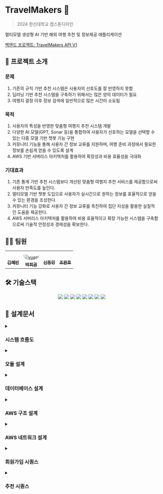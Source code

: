 # TravelMakers 🛫
> 2024 한신대학교 캡스톤디자인

멀티모델 생성형 AI 기반 해외 여행 추천 및 정보제공 애플리케이션

[백엔드 프로젝트: TravelMakers API V1](https://github.com/yuapi/tmAPIv1)

## 📝 프로젝트 소개
### 문제
1. 기존의 규칙 기반 추천 시스템은 사용자의 선호도를 잘 반영하지 못함
2. 딥러닝 기반 추천 시스템을 구축하기 위해서는 많은 양의 데이터가 필요
3. 여행지 결정 이후 정보 검색에 일반적으로 많은 시간이 소요됨

### 목적
1. 사용자의 특성을 반영한 맞춤형 여행지 추천 시스템 개발
2. 다양한 AI 모델(GPT, Sonar 등)을 통합하여 사용자가 선호하는 모델을 선택할 수 있는 다중 모델 기반 챗봇 기능 구현
3. 커뮤니티 기능을 통해 사용자 간 정보 교류를 지원하며, 여행 준비 과정에서 필요한 정보를 손쉽게 얻을 수 있도록 설계
4. AWS 기반 서버리스 아키텍처를 활용하여 확장성과 비용 효율성을 극대화

### 기대효과
1. 기존 통계 기반 추천 시스템보다 개선된 맞춤형 여행지 추천 서비스를 제공함으로써 사용자 만족도를 높인다.
2. 멀티모델 기반 챗봇 도입으로 사용자가 실시간으로 원하는 정보를 효율적으로 얻을 수 있는 환경을 조성한다.
3. 커뮤니티 기능 강화로 사용자 간 정보 교류를 촉진하여 집단 지성을 활용한 실질적인 도움을 제공한다.
4. AWS 서버리스 아키텍처를 활용하여 비용 효율적이고 확장 가능한 시스템을 구축함으로써 기술적 안정성과 경제성을 확보한다.


## 🧑‍💻	 팀원
<table align="center">
  <tr>
    <td align="center" style="word-wrap: break-word; width: 150.0; height: 150.0">
      <a href=https://github.com/rlagpqls0322>
        <img src=https://avatars.githubusercontent.com/u/173909092?v=4 width="100;"  style="border-radius:50%;align-items:center;justify-content:center;overflow:hidden;padding-top:10px" alt=""/>
        <br />
        <sub style="font-size:14px"><b>김혜빈</b></sub>
      </a>
    </td>
    <td align="center" style="word-wrap: break-word; width: 150.0; height: 150.0">
      <a href=https://github.com/yuapi>
        <img src=https://avatars.githubusercontent.com/u/25703569?v=4 width="100;"  style="border-radius:50%;align-items:center;justify-content:center;overflow:hidden;padding-top:10px" alt="yuapi"/>
        <br />
        <sub style="font-size:14px"><b>박희권</b></sub>
      </a>
    </td>
    <td align="center" style="word-wrap: break-word; width: 150.0; height: 150.0">
      <a href=https://github.com/ShinDm2158083>
        <img src=https://avatars.githubusercontent.com/u/113962026?v=4 width="100;"  style="border-radius:50%;align-items:center;justify-content:center;overflow:hidden;padding-top:10px" alt=""/>
        <br />
        <sub style="font-size:14px"><b>신동민</b></sub>
      </a>
    </td>
    <td align="center" style="word-wrap: break-word; width: 150.0; height: 150.0">
      <a href=https://github.com/dhksgh8417>
        <img src=https://avatars.githubusercontent.com/u/173910046?v=4 width="100;"  style="border-radius:50%;align-items:center;justify-content:center;overflow:hidden;padding-top:10px" alt=""/>
        <br />
        <sub style="font-size:14px"><b>조완호</b></sub>
      </a>
    </td>
  </tr>
</table>

## 🛠 기술스택
<div align="center">
  <img src="https://img.shields.io/badge/react_native-%2320232a.svg?style=for-the-badge&logo=react&logoColor=%2361DAFB">
  <img src="https://img.shields.io/badge/AWS-%23FF9900.svg?style=for-the-badge&logo=amazon-aws&logoColor=white">
  <img src="https://img.shields.io/badge/mysql-4479A1.svg?style=for-the-badge&logo=mysql&logoColor=white">
  <img src="https://img.shields.io/badge/GoogleCloud-%234285F4.svg?style=for-the-badge&logo=google-cloud&logoColor=white">
  <img src="https://img.shields.io/badge/node.js-6DA55F?style=for-the-badge&logo=node.js&logoColor=white">
  <img src="https://img.shields.io/badge/typescript-%23007ACC.svg?style=for-the-badge&logo=typescript&logoColor=white">
  <img src="https://img.shields.io/badge/html5-%23E34F26.svg?style=for-the-badge&logo=html5&logoColor=white">
  <img src="https://img.shields.io/badge/css3-%231572B6.svg?style=for-the-badge&logo=css3&logoColor=white">
</div>

## 📐 설계문서
<details>
  <summary><h3>시스템 흐름도</h3></summary>
  <img src="https://github.com/yuapi/TravelMakers/blob/main/assets/doc/SystemFlowChart.png">
</details>
<details>
  <summary><h3>모듈 설계</h3></summary>
  <img src="https://github.com/yuapi/TravelMakers/blob/main/assets/doc/ModuleDiagram.png">
</details>
<details>
  <summary><h3>데이터베이스 설계</h3></summary>
  <img src="https://github.com/yuapi/TravelMakers/blob/main/assets/doc/ERDiagram.png">
</details>
<details>
  <summary><h3>AWS 구조 설계</h3></summary>
  <img src="https://github.com/yuapi/TravelMakers/blob/main/assets/doc/AWSDiagram.png">
</details>
<details>
  <summary><h3>AWS 네트워크 설계</h3></summary>
  <img src="https://github.com/yuapi/TravelMakers/blob/main/assets/doc/AWSnetwork.png">
</details>
<details>
  <summary><h3>회원가입 시퀀스</h3></summary>
  <img src="https://github.com/yuapi/TravelMakers/blob/main/assets/doc/RegisterSequence.png">
</details>
<details>
  <summary><h3>추천 시퀀스</h3></summary>
  <img src="https://github.com/yuapi/TravelMakers/blob/main/assets/doc/RecSequence.png">
</details>
